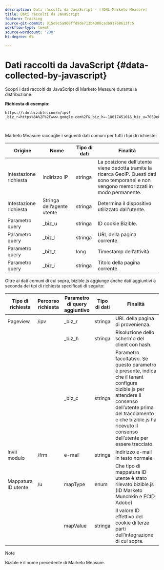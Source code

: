 ```yaml
---
description: Dati raccolti da JavaScript - [!DNL Marketo Measure]
title: Dati raccolti da JavaScript
feature: Tracking
source-git-commit: 915e9c5a968ffd9de713b4308cadb91768613fc5
workflow-type: tm+mt
source-wordcount: '230'
ht-degree: 6%

---
```


# Dati raccolti da JavaScript {#data-collected-by-javascript}

Scopri i dati raccolti da JavaScript di Marketo Measure durante la distribuzione.

**Richiesta di esempio:**

```
https://cdn.bizible.com/m/ipv?_biz_r=https%3A%2F%2Fwww.google.com%2F&_biz_h=-1801745101&_biz_u=7059e81415f34f7bbaf40fe32fdcba21&_biz_s=8cbeed&_biz_l=https%3A%2F%2Fwww.zendesk.com%2Fservice%2F&_biz_t=1676483822155&_biz_i=Customer%20service%20software%20for%20the%20best%20customer%20experiences%20%7C%20Zendesk&_biz_n=0&rnd=235938&cdn_o=a&_biz_z=1676483822155
```

<br>

Marketo Measure raccoglie i seguenti dati comuni per tutti i tipi di richieste:

<table>
<thead>
  <tr>
    <th>Origine</th>
    <th>Nome</th>
    <th>Tipo di dati</th>
    <th>Finalità</th>
  </tr>
</thead>
<tbody>
  <tr>
    <td>Intestazione richiesta</td>
    <td>Indirizzo IP</td>
    <td>stringa</td>
    <td>La posizione dell’utente viene dedotta tramite la ricerca GeoIP. Questi dati sono temporanei e non vengono memorizzati in modo permanente.</td>
  </tr>
  <tr>
    <td>Intestazione richiesta</td>
    <td>Stringa dell’agente utente</td>
    <td>stringa</td>
    <td>Determina il dispositivo utilizzato dall'utente.</td>
  </tr>
  <tr>
    <td>Parametro query</td>
    <td>_biz_u</td>
    <td>stringa</td>
    <td>ID cookie Bizible.</td>
  </tr>
  <tr>
    <td>Parametro query</td>
    <td>_biz_l</td>
    <td>stringa</td>
    <td>URL della pagina corrente.</td>
  </tr>
  <tr>
    <td>Parametro query</td>
    <td>_biz_t</td>
    <td>long</td>
    <td>Timestamp dell’attività.</td>
  </tr>
  <tr>
    <td>Parametro query</td>
    <td>_biz_i</td>
    <td>stringa</td>
    <td>Titolo della pagina corrente.</td>
  </tr>
</tbody>
</table>

Oltre ai dati comuni di cui sopra, bizible.js aggiunge anche dati aggiuntivi a seconda dei tipi di richiesta specificati di seguito:

<table>
<thead>
  <tr>
    <th>Tipo di richiesta</th>
    <th>Percorso richiesta</th>
    <th>Parametro di query aggiuntivo</th>
    <th>Tipo di dati</th>
    <th>Finalità</th>
  </tr>
</thead>
<tbody>
  <tr>
    <td>Pageview</td>
    <td>/ipv</td>
    <td>_biz_r</td>
    <td>stringa</td>
    <td>URL della pagina di provenienza.</td>
  </tr>
  <tr>
    <td></td>
    <td></td>
    <td>_biz_h</td>
    <td>stringa</td>
    <td>Risoluzione dello schermo del client con hash.</td>
  </tr>
  <tr>
    <td></td>
    <td></td>
    <td>_biz_c</td>
    <td>stringa</td>
    <td>Parametro facoltativo. Se questo parametro è presente, indica che il tenant configura bizible.js per attendere il consenso dell’utente prima del tracciamento e che bizible.js ha ricevuto il consenso dell’utente per essere tracciato.</td>
  </tr>
  <tr>
    <td>Invii modulo</td>
    <td>/frm</td>
    <td>e-mail</td>
    <td>stringa</td>
    <td>Indirizzo e-mail in testo normale.</td>
  </tr>
  <tr>
    <td>Mappatura ID utente</td>
    <td>/u</td>
    <td>mapType</td>
    <td>enum</td>
    <td>Che tipo di mappatura ID utente è stato rilevato bizible.js (ID Marketo Munchkin e ECID Adobe)</td>
  </tr>
  <tr>
    <td></td>
    <td></td>
    <td>mapValue</td>
    <td>stringa</td>
    <td>Il valore ID effettivo del cookie di terze parti dell’integrazione di cui sopra.</td>
  </tr>
</tbody>
</table>

>[!NOTE]
>
>Bizible è il nome precedente di Marketo Measure.
